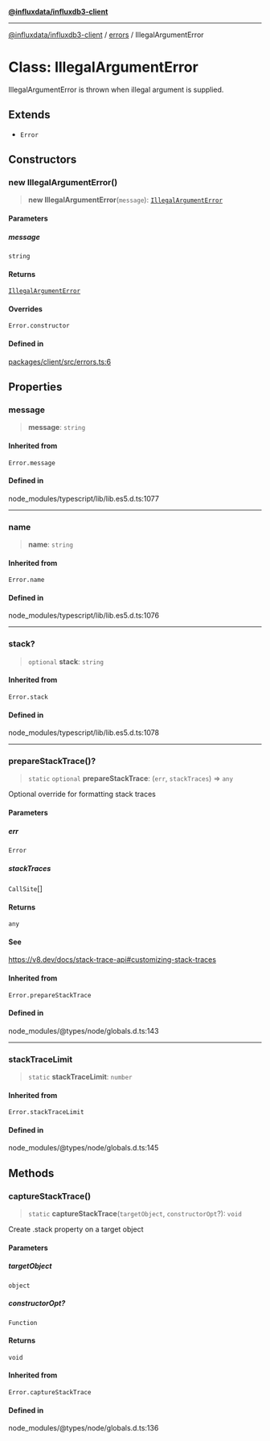[**@influxdata/influxdb3-client**](../../index.md)

***

[@influxdata/influxdb3-client](../../modules.md) / [errors](../index.md) / IllegalArgumentError

# Class: IllegalArgumentError

IllegalArgumentError is thrown when illegal argument is supplied.

## Extends

- `Error`

## Constructors

### new IllegalArgumentError()

> **new IllegalArgumentError**(`message`): [`IllegalArgumentError`](IllegalArgumentError.md)

#### Parameters

##### message

`string`

#### Returns

[`IllegalArgumentError`](IllegalArgumentError.md)

#### Overrides

`Error.constructor`

#### Defined in

[packages/client/src/errors.ts:6](https://github.com/InfluxCommunity/influxdb3-js/blob/6328be2232de5032f7226e569b6b0154d8900f73/packages/client/src/errors.ts#L6)

## Properties

### message

> **message**: `string`

#### Inherited from

`Error.message`

#### Defined in

node\_modules/typescript/lib/lib.es5.d.ts:1077

***

### name

> **name**: `string`

#### Inherited from

`Error.name`

#### Defined in

node\_modules/typescript/lib/lib.es5.d.ts:1076

***

### stack?

> `optional` **stack**: `string`

#### Inherited from

`Error.stack`

#### Defined in

node\_modules/typescript/lib/lib.es5.d.ts:1078

***

### prepareStackTrace()?

> `static` `optional` **prepareStackTrace**: (`err`, `stackTraces`) => `any`

Optional override for formatting stack traces

#### Parameters

##### err

`Error`

##### stackTraces

`CallSite`[]

#### Returns

`any`

#### See

https://v8.dev/docs/stack-trace-api#customizing-stack-traces

#### Inherited from

`Error.prepareStackTrace`

#### Defined in

node\_modules/@types/node/globals.d.ts:143

***

### stackTraceLimit

> `static` **stackTraceLimit**: `number`

#### Inherited from

`Error.stackTraceLimit`

#### Defined in

node\_modules/@types/node/globals.d.ts:145

## Methods

### captureStackTrace()

> `static` **captureStackTrace**(`targetObject`, `constructorOpt`?): `void`

Create .stack property on a target object

#### Parameters

##### targetObject

`object`

##### constructorOpt?

`Function`

#### Returns

`void`

#### Inherited from

`Error.captureStackTrace`

#### Defined in

node\_modules/@types/node/globals.d.ts:136
